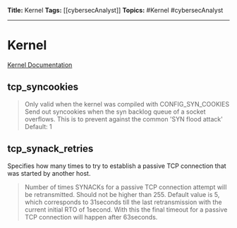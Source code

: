 **Title:** Kernel
**Tags:** [[cybersecAnalyst]]
**Topics:** #Kernel #cybersecAnalyst 

---
# Kernel
[Kernel Documentation](https://www.kernel.org/doc/Documentation/networking/ip-sysctl.txt)


## tcp_syncookies

> Only valid when the kernel was compiled with CONFIG_SYN_COOKIES
Send out syncookies when the syn backlog queue of a socket
overflows. This is to prevent against the common 'SYN flood attack'
Default: 1


## tcp_synack_retries
Specifies how many times to try to establish a passive TCP connection that was started by another host.

> Number of times SYNACKs for a passive TCP connection attempt will
be retransmitted. Should not be higher than 255. Default value
is 5, which corresponds to 31seconds till the last retransmission
with the current initial RTO of 1second. With this the final timeout
for a passive TCP connection will happen after 63seconds.